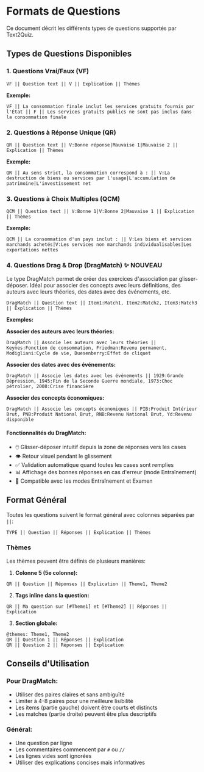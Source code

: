# Formats de Questions

Ce document décrit les différents types de questions supportés par Text2Quiz.

## Types de Questions Disponibles

### 1. Questions Vrai/Faux (VF)
```
VF || Question text || V || Explication || Thèmes
```

**Exemple:**
```
VF || La consommation finale inclut les services gratuits fournis par l'État || F || Les services gratuits publics ne sont pas inclus dans la consommation finale
```

### 2. Questions à Réponse Unique (QR)
```
QR || Question text || V:Bonne réponse|Mauvaise 1|Mauvaise 2 || Explication || Thèmes
```

**Exemple:**
```
QR || Au sens strict, la consommation correspond à : || V:La destruction de biens ou services par l'usage|L'accumulation de patrimoine|L'investissement net
```

### 3. Questions à Choix Multiples (QCM)
```
QCM || Question text || V:Bonne 1|V:Bonne 2|Mauvaise 1 || Explication || Thèmes
```

**Exemple:**
```
QCM || La consommation d'un pays inclut : || V:Les biens et services marchands achetés|V:Les services non marchands individualisables|Les exportations nettes
```

### 4. Questions Drag & Drop (DragMatch) ✨ NOUVEAU
Le type DragMatch permet de créer des exercices d'association par glisser-déposer. Idéal pour associer des concepts avec leurs définitions, des auteurs avec leurs théories, des dates avec des événements, etc.

```
DragMatch || Question text || Item1:Match1, Item2:Match2, Item3:Match3 || Explication || Thèmes
```

**Exemples:**

**Associer des auteurs avec leurs théories:**
```
DragMatch || Associe les auteurs avec leurs théories || Keynes:Fonction de consommation, Friedman:Revenu permanent, Modigliani:Cycle de vie, Duesenberry:Effet de cliquet
```

**Associer des dates avec des événements:**
```
DragMatch || Associe les dates avec les événements || 1929:Grande Dépression, 1945:Fin de la Seconde Guerre mondiale, 1973:Choc pétrolier, 2008:Crise financière
```

**Associer des concepts économiques:**
```
DragMatch || Associe les concepts économiques || PIB:Produit Intérieur Brut, PNB:Produit National Brut, RNB:Revenu National Brut, Yd:Revenu disponible
```

#### Fonctionnalités du DragMatch:
- 🖱️ Glisser-déposer intuitif depuis la zone de réponses vers les cases
- 👁️ Retour visuel pendant le glissement
- ✅ Validation automatique quand toutes les cases sont remplies
- 📊 Affichage des bonnes réponses en cas d'erreur (mode Entraînement)
- 🎯 Compatible avec les modes Entraînement et Examen

## Format Général

Toutes les questions suivent le format général avec colonnes séparées par `||`:

```
TYPE || Question || Réponses || Explication || Thèmes
```

### Thèmes
Les thèmes peuvent être définis de plusieurs manières:

1. **Colonne 5 (5e colonne):**
```
QR || Question || Réponses || Explication || Theme1, Theme2
```

2. **Tags inline dans la question:**
```
QR || Ma question sur [#Theme1] et [#Theme2] || Réponses || Explication
```

3. **Section globale:**
```
@themes: Theme1, Theme2
QR || Question 1 || Réponses || Explication
QR || Question 2 || Réponses || Explication
```

## Conseils d'Utilisation

### Pour DragMatch:
- Utiliser des paires claires et sans ambiguïté
- Limiter à 4-8 paires pour une meilleure lisibilité
- Les items (partie gauche) doivent être courts et distincts
- Les matches (partie droite) peuvent être plus descriptifs

### Général:
- Une question par ligne
- Les commentaires commencent par `#` ou `//`
- Les lignes vides sont ignorées
- Utiliser des explications concises mais informatives
